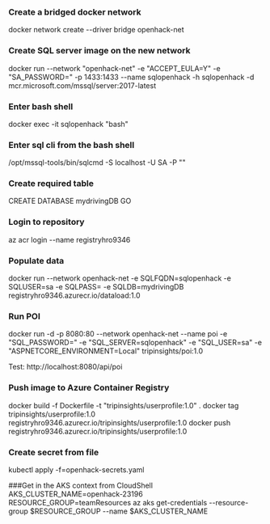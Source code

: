 ### Create a bridged docker network
docker network create --driver bridge openhack-net

### Create SQL server image on the new network
docker run --network "openhack-net" -e "ACCEPT_EULA=Y" -e "SA_PASSWORD=<SQLPASS>" -p 1433:1433 --name sqlopenhack -h sqlopenhack -d mcr.microsoft.com/mssql/server:2017-latest

### Enter bash shell
docker exec -it sqlopenhack "bash"

### Enter sql cli from the bash shell
/opt/mssql-tools/bin/sqlcmd -S localhost -U SA -P "<SQLPASS>"

### Create required table
CREATE DATABASE mydrivingDB
GO

### Login to repository
az acr login --name registryhro9346

### Populate data
docker run --network openhack-net -e SQLFQDN=sqlopenhack -e SQLUSER=sa -e SQLPASS=<SQLPASS> -e SQLDB=mydrivingDB registryhro9346.azurecr.io/dataload:1.0

### Run POI
docker run -d -p 8080:80 --network openhack-net --name poi -e "SQL_PASSWORD=<SQLPASS>" -e "SQL_SERVER=sqlopenhack" -e "SQL_USER=sa" -e "ASPNETCORE_ENVIRONMENT=Local" tripinsights/poi:1.0
  
Test: http://localhost:8080/api/poi

### Push image to Azure Container Registry
docker build -f Dockerfile -t "tripinsights/userprofile:1.0" .
 docker tag tripinsights/userprofile:1.0 registryhro9346.azurecr.io/tripinsights/userprofile:1.0
 docker push registryhro9346.azurecr.io/tripinsights/userprofile:1.0

### Create secret from file
kubectl apply -f=openhack-secrets.yaml


###Get in the AKS context from CloudShell
AKS_CLUSTER_NAME=openhack-23196
RESOURCE_GROUP=teamResources
az aks get-credentials --resource-group $RESOURCE_GROUP --name $AKS_CLUSTER_NAME




